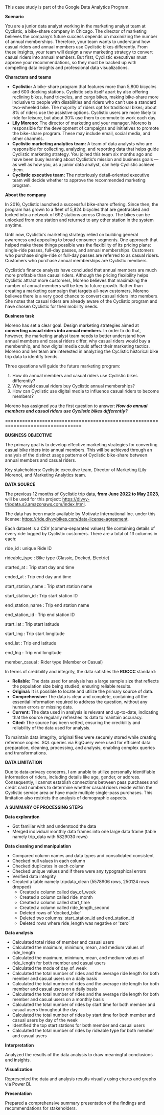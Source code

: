 This case study is part of the Google Data Analytics Program.

**Scenario**

You are a junior data analyst working in the marketing analyst team at Cyclistic, a bike-share company in Chicago. The director of marketing believes the company’s future success depends on maximizing the number of annual memberships. Therefore, your team wants to understand how casual riders and annual members use Cyclistic bikes differently. From these insights, your team will design a new marketing strategy to convert casual riders into annual members. But first, Cyclistic executives must approve your recommendations, so they must be backed up with compelling data insights and professional data visualizations.

**Characters and teams**

- **Cyclistic:** A bike-share program that features more than 5,800 bicycles and 600 docking stations. Cyclistic sets itself apart by also offering reclining bikes, hand tricycles, and cargo bikes, making bike-share more inclusive to people with disabilities and riders who can’t use a standard two-wheeled bike. The majority of riders opt for traditional bikes; about 8% of riders use the assistive options. Cyclistic users are more likely to ride for leisure, but about 30% use them to commute to work each day.
- **Lily Moreno:** The director of marketing and your manager. Moreno is responsible for the development of campaigns and initiatives to promote the bike-share program. These may include email, social media, and other channels.
- **Cyclistic marketing analytics team:** A team of data analysts who are responsible for collecting, analyzing, and reporting data that helps guide Cyclistic marketing strategy. You joined this team six months ago and have been busy learning about Cyclistic’s mission and business goals — as well as how you, as a junior data analyst, can help Cyclistic achieve them.
- **Cyclistic executive team:** The notoriously detail-oriented executive team will decide whether to approve the recommended marketing program.

**About the company**

In 2016, Cyclistic launched a successful bike-share offering. Since then, the program has grown to a fleet of 5,824 bicycles that are geotracked and locked into a network of 692 stations across Chicago. The bikes can be unlocked from one station and returned to any other station in the system anytime.

Until now, Cyclistic’s marketing strategy relied on building general awareness and appealing to broad consumer segments. One approach that helped make these things possible was the flexibility of its pricing plans: single-ride passes, full-day passes, and annual memberships. Customers who purchase single-ride or full-day passes are referred to as casual riders. Customers who purchase annual memberships are Cyclistic members.

Cyclistic’s finance analysts have concluded that annual members are much more profitable than casual riders. Although the pricing flexibility helps Cyclistic attract more customers, Moreno believes that maximizing the number of annual members will be key to future growth. Rather than creating a marketing campaign that targets all-new customers, Moreno believes there is a very good chance to convert casual riders into members. She notes that casual riders are already aware of the Cyclistic program and have chosen Cyclistic for their mobility needs.

**Business task**

Moreno has set a clear goal: Design marketing strategies aimed at **converting casual riders into annual members**. In order to do that, however, the marketing analyst team needs to better understand how annual members and casual riders differ, why casual riders would buy a membership, and how digital media could affect their marketing tactics. Moreno and her team are interested in analyzing the Cyclistic historical bike trip data to identify trends.

Three questions will guide the future marketing program:

1. How do annual members and casual riders use Cyclistic bikes differently?
2. Why would casual riders buy Cyclistic annual memberships?
3. How can Cyclistic use digital media to influence casual riders to become members?

Moreno has assigned you the first question to answer: ***How do annual members and casual riders use Cyclistic bikes differently?***

=================================================================================

**BUSINESS OBJECTIVE**

The primary goal is to develop effective marketing strategies for converting casual bike riders into annual members. This will be achieved through an analysis of the distinct usage patterns of Cyclistic bike-share between annual members and casual riders.

Key stakeholders: Cyclistic executive team, Director of Marketing (Lily Moreno), and Marketing Analytics team.

**DATA SOURCE**

The previous 12 months of Cyclistic trip data, **from June 2022 to May 2023**, will be used for this project: https://divvy-tripdata.s3.amazonaws.com/index.html. 

The data has been made available by Motivate International Inc. under this license: https://ride.divvybikes.com/data-license-agreement. 

Each dataset is a CSV (comma-separated values) file containing details of every ride logged by Cyclistic customers. There are a total of 13 columns in each:

ride_id            : unique Ride ID

rideable_type      : Bike type (Classic, Docked, Electric)

started_at         : Trip start day and time

ended_at           : Trip end day and time

start_station_name : Trip start station name

start_station_id   : Trip start station ID

end_station_name   : Trip end station name

end_station_id     : Trip end station ID

start_lat          : Trip start latitude

start_lng          : Trip start longitude

end_lat            : Trip end latitude

end_lng            : Trip end longitude

member_casual      : Rider type (Member or Casual)

In terms of credibility and integrity, the data satisfies the **ROCCC** standard:

- **Reliable:** The data used for analysis has a large sample size that reflects the population size being studied, ensuring reliable results.
- **Original:** It is possible to locate and utilize the primary source of data.
- **Comprehensive:** The data is clear and complete, containing all the essential information required to address the question, without any human errors or missing data.
- **Current:** The data used in analysis is relevant and up-to-date, indicating that the source regularly refreshes its data to maintain accuracy.
- **Cited:** The source has been vetted, ensuring the credibility and reliability of the data used for analysis.

To maintain data integrity, original files were securely stored while creating reference copies. SQL queries via BigQuery were used for efficient data preparation, cleaning, processing, and analysis, enabling complex queries and transformations.

**DATA LIMITATION**

Due to data-privacy concerns, I am unable to utilize personally identifiable information of riders, including details like age, gender, or address. Consequently, I cannot establish connections between pass purchases and credit card numbers to determine whether casual riders reside within the Cyclistic service area or have made multiple single-pass purchases. This limitation also restricts the analysis of demographic aspects.

**A SUMMARY OF PROCESSING STEPS**

**Data exploration**

- Got familiar with and understood the data
- Merged individual monthly data frames into one large data frame (table namely trip_data with 5829030 rows)

**Data cleaning and manipulation**

- Compared column names and data types and consolidated consistent
- Checked null values in each column
- Checked duplicates in each column
- Checked unique values and if there were any typographical errors
- Verified data integrity
- Created a table namely tripdata_clean (5578906 rows, 250124 rows dropped)
    - Created a column called day_of_week
    - Created a column called ride_month
    - Created a column called start_time
    - Created a column called ride_length_second
    - Deleted rows of 'docked_bike'
    - Deleted two columns: start_station_id and end_station_id
    - Deleted rows where ride_length was negative or 'zero’

**Data analysis**

- Calculated total rides of member and casual users
- Calculated the maximum, minimum, mean, and medium values of ride_length
- Calculated the maximum, minimum, mean, and medium values of ride_length for both member and casual users
- Calculated the mode of day_of_week
- Calculated the total number of rides and the average ride length for both member and casual users on a daily basis
- Calculated the total number of rides and the average ride length for both member and casual users on a daily basis
- Calculated the total number of rides and the average ride length for both member and casual users on a monthly basis
- Calculated the total number of rides by start time for both member and casual users throughout the day
- Calculated the total number of rides by start time for both member and casual users by day of the week
- Identified the top start stations for both member and casual users
- Calculated the total number of rides by rideable type for both member and casual users

**Interpretation**

Analyzed the results of the data analysis to draw meaningful conclusions and insights.

**Visualization**

Represented the data and analysis results visually using charts and graphs via Power BI.

**Presentation**

Prepared a comprehensive summary presentation of the findings and recommendations for stakeholders.
